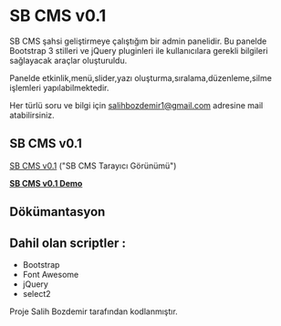 # SB CMS v0.1

SB CMS şahsi geliştirmeye çalıştığım bir admin panelidir.
Bu panelde Bootstrap 3 stilleri ve jQuery pluginleri ile kullanıcılara gerekli bilgileri sağlayacak araçlar oluşturuldu.

Panelde etkinlik,menü,slider,yazı oluşturma,sıralama,düzenleme,silme işlemleri yapılabilmektedir.

Her türlü soru ve bilgi için salihbozdemir1@gmail.com adresine mail atabilirsiniz.


## SB CMS v0.1
[SB CMS v0.1](http://prntscr.com/joka6u)
("SB CMS Tarayıcı Görünümü")

**[SB CMS v0.1 Demo](http://sbcms.salihbozdemir.com)**

## Dökümantasyon


## Dahil olan scriptler :
* Bootstrap
* Font Awesome
* jQuery
* select2



Proje Salih Bozdemir tarafından kodlanmıştır.
